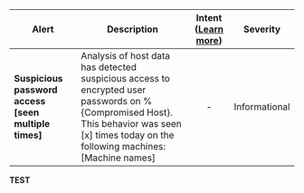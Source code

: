 |Alert|Description|Intent ([Learn more](#intentions))|Severity|
|----|----|:----:|--|
|**Suspicious password access [seen multiple times]**|Analysis of host data has detected suspicious access to encrypted user passwords on %{Compromised Host}. This behavior was seen [x] times today on the following machines: [Machine names]|-|Informational|
**TEST**

